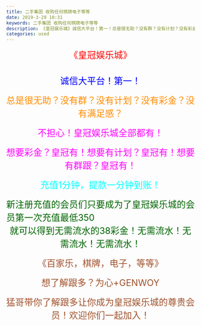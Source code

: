 ```yaml
---
title: 二手集团 收购任何棋牌电子等等
date: 2019-3-29 10:31
keywords: 二手集团 收购任何棋牌电子等等
description: 《皇冠娱乐城》诚信大平台！第一！总是很无助？没有群？没有计划？没有彩金？没有满足感？不担心！皇冠娱乐城全部都有！想要彩金？皇冠有！想要有计划？皇冠有！想要有群跟？皇冠有！充值1分钟，提款一分钟到账！新注册充值的会员们只要成为了皇冠娱乐城的会
categories: used
---
```

<td class="t_f" id="postmessage_3335419">

<div align="center"><font color="#ff00"><font size="5">《皇冠娱乐城》</font></font></div><br/>
<br/>
<div align="center"><font size="5"><font color="#0000ff">诚信大平台！第一！</font></font></div><br/>
<div align="center"><font size="5"><font color="#ff8c00">总是很无助？没有群？没有计划？没有彩金？没有满足感？</font></font></div><br/>
<div align="center"><font size="5"><font color="#ff00ff">不担心！皇冠娱乐城全部都有！</font></font></div><br/>
<div align="center"><font size="5"><font color="#ff00ff">想要彩金？皇冠有！想要有计划？皇冠有！想要有群跟？皇冠有！</font></font></div><br/>
<div align="center"><font size="5"><font color="#00ffff">充值1分钟，提款一分钟到账！</font></font></div><br/>
<font size="5"><font color="#006400">新注册充值的会员们只要成为了皇冠娱乐城的会员第一次充值最低350</font></font><br/>
<div align="center"><font size="5"><font color="#006400">就可以得到无需流水的38彩金！无需流水！无需流水！无需流水！</font></font></div><br/>
<div align="center"><font size="5"><font color="#a0522d">《百家乐，棋牌，电子，等等》</font></font></div><br/>
<div align="center"><font color="#a0522d"><font size="5">想了解跟多？为心+GENWOY </font></font></div><br/>
<font size="5"><font color="#a0522d"><div align="center">猛哥带你了解跟多让你成为皇冠娱乐城的尊贵会员！欢迎你们一起加入！</div><br/>
</font></font><br/>
</td>
